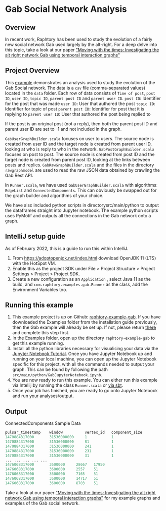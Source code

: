 # Gab Social Network Analysis

## Overview

In recent work, Raphtory has been used to study the evolution of a fairly new social network Gab used largely by the alt-right. For a deep delve into this topic, take a look at our paper ["Moving with the times: Investigating the alt right network Gab using temporal interaction graphs"](https://www.researchgate.net/publication/344294385_Moving_with_the_Times_Investigating_the_Alt-Right_Network_Gab_with_Temporal_Interaction_Graphs)

## Project Overview

This [example](https://github.com/Raphtory/Examples/tree/0.5.0/raphtory-example-gab) demonstrates an analysis used to study the evolution of the Gab Social network. The data is a `csv` file (comma-separated values) located in the `data` folder. Each row of data consists of `Time of post`, `post ID`, `user ID`, `topic ID`, `parent post ID` and `parent user ID`.
`post ID`: Identifier for the post that was made
`user ID`: User that authored the post
`topic ID`: Identifier for topic of post
`parent post ID`: Identifier for post that it is replying to
`parent user ID`: User that authored the post being replied to

If the post is an original post (not a reply), then both the parent post ID and parent user ID are set to -1 and not included in the graph. 

`GabUserGraphBuilder.scala` focuses on user to users. The source node is created from user ID and the target node is created from parent user ID, looking at who is reply to who in the network.
`GabPostGraphBuilder.scala` focuses on post to post. The source node is created from post ID and the target node is created from parent post ID, looking at the links between posts and replies.
`GabRawGraphBuilder.scala` and the files in the directory `rawgraphmodel` are used to read the raw JSON data obtained by crawling the Gab Rest API.

In `Runner.scala`, we have used `GabUserGraphBuilder.scala` with algorithms: `EdgeList` and `ConnectedComponents`. This can obviously be swapped out for the graph builder and algorithms of your choice. 

We have also included python scripts in directorysrc/main/python to output the dataframes straight into Jupyter notebook. The example python scripts uses PyMotif and outputs all the connections in the Gab network onto a graph.

## IntelliJ setup guide

As of February 2022, this is a guide to run this within IntelliJ.

1. From https://adoptopenjdk.net/index.html download OpenJDK 11 (LTS) with the HotSpot VM.
2. Enable this as the project SDK under File > Project Structure > Project Settings > Project > Project SDK.
3. Create a new configuration as an `Application` , select Java 11 as the build, and `com.raphtory.examples.gab.Runner` as the class, add the Environment Variables too.

## Running this example

1. This example project is up on Github: [raphtory-example-gab](https://github.com/Raphtory/Examples/tree/0.5.0/raphtory-example-gab). If you have downloaded the Examples folder from the installation guide previously, then the Gab example will already be set up. If not, please return [there](../Install/installdependencies.md) and complete this step first. 
2. In the Examples folder, open up the directory `raphtory-example-gab` to get this example running.
3. Install all the python libraries necessary for visualising your data via the [Jupyter Notebook Tutorial](../PythonClient/tutorial_py_raphtory.md). Once you have Jupyter Notebook up and running on your local machine, you can open up the Jupyter Notebook specific for this project, with all the commands needed to output your graph. This can be found by following the path `src/main/python/GabJupyterNotebook.ipynb`.
4. You are now ready to run this example. You can either run this example via Intellij by running the class `Runner.scala` or [via sbt](../Install/installdependencies.md#running-raphtory-via-sbt).
5. Once your job has finished, you are ready to go onto Jupyter Notebook and run your analyses/output.

## Output

ConnectedComponents Sample Data
```python
pulsar_timestamp    window          vertex_id   component_size
1470884317000	    31536000000	    1	        1
1470884317000	    31536000000	    81	        1
1470884317000	    31536000000	    241	        1
1470884317000	    31536000000	    231	        1
1470884317000	    31536000000	    31	        1
...	...	...	...	...
1476068317000	    3600000	    28667	17950
1476068317000	    3600000	    2557	51
1476068317000	    3600000	    7165	51
1476068317000	    3600000	    14717	51
1476068317000	    3600000	    8703	51
```

Take a look at our paper ["Moving with the times: Investigating the alt right network Gab using temporal interaction graphs"](https://www.researchgate.net/publication/344294385_Moving_with_the_Times_Investigating_the_Alt-Right_Network_Gab_with_Temporal_Interaction_Graphs) for my example graphs and examples of the Gab social network.